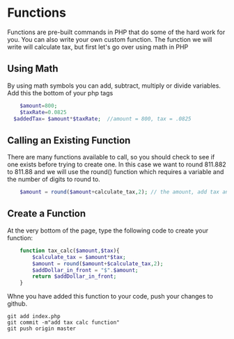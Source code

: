 # Functions

Functions are pre-built commands in PHP that do some of the hard work for you.  You can also write your own custom function. The function we will write will calculate tax, but first let's go over using math in PHP



## Using Math

By using math symbols you can add, subtract, multiply or divide variables. Add this the bottom of your php tags
```php
	$amount=800;
	$taxRate=0.0825
  $addedTax= $amount*$taxRate;  //amount = 800, tax = .0825
```

## Calling an Existing Function

There are many functions available to call, so you should check to see if one exists before trying to create one.  In this case we want to round 811.882 to 811.88 and we will use the round() function which requires a variable and the number of digits to round to.
```php
    $amount = round($amount+calculate_tax,2); // the amount, add tax and round
```
## Create a Function

At the very bottom of the page, type the following code to create your function:
```php
    function tax_calc($amount,$tax){
    	$calculate_tax = $amount*$tax;
    	$amount = round($amount+$calculate_tax,2);
    	$addDollar_in_front = "$".$amount;
    	return $addDollar_in_front;
    }
```

Whne you have added this function to your code, push your changes to github.
```
git add index.php
git commit -m"add tax calc function"
git push origin master
```